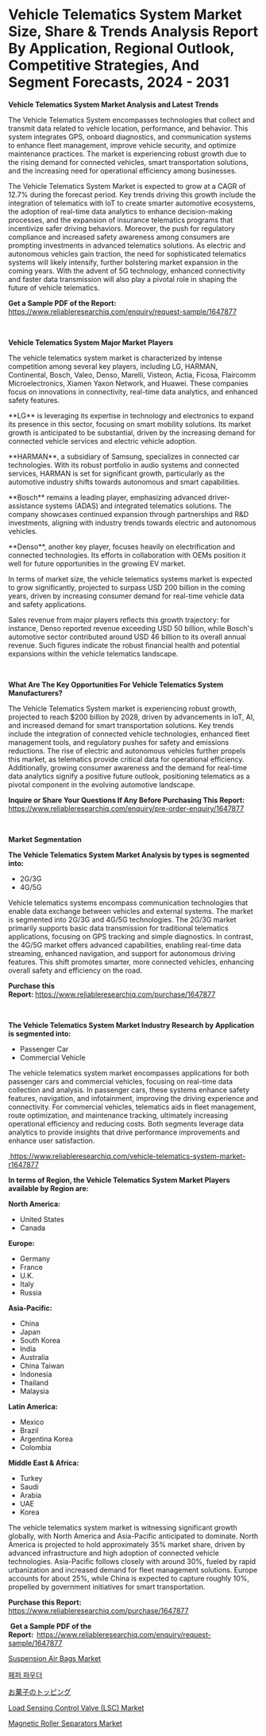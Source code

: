 <p><h1>Vehicle Telematics System Market Size, Share & Trends Analysis Report By Application, Regional Outlook, Competitive Strategies, And Segment Forecasts, 2024 - 2031</h1></p><p><strong>Vehicle Telematics System Market Analysis and Latest Trends</strong></p>
<p><p>The Vehicle Telematics System encompasses technologies that collect and transmit data related to vehicle location, performance, and behavior. This system integrates GPS, onboard diagnostics, and communication systems to enhance fleet management, improve vehicle security, and optimize maintenance practices. The market is experiencing robust growth due to the rising demand for connected vehicles, smart transportation solutions, and the increasing need for operational efficiency among businesses. </p><p>The Vehicle Telematics System Market is expected to grow at a CAGR of 12.7% during the forecast period. Key trends driving this growth include the integration of telematics with IoT to create smarter automotive ecosystems, the adoption of real-time data analytics to enhance decision-making processes, and the expansion of insurance telematics programs that incentivize safer driving behaviors. Moreover, the push for regulatory compliance and increased safety awareness among consumers are prompting investments in advanced telematics solutions. As electric and autonomous vehicles gain traction, the need for sophisticated telematics systems will likely intensify, further bolstering market expansion in the coming years. With the advent of 5G technology, enhanced connectivity and faster data transmission will also play a pivotal role in shaping the future of vehicle telematics.</p></p>
<p><strong>Get a Sample PDF of the Report:&nbsp;</strong> <a href="https://www.reliableresearchiq.com/enquiry/request-sample/1647877?utm_campaign=1102&utm_medium=2&utm_source=Github&utm_content=ia&utm_term=03112024&utm_id=vehicle-telematics-system">https://www.reliableresearchiq.com/enquiry/request-sample/1647877</a></p>
<p>&nbsp;</p>
<p><strong>Vehicle Telematics System Major Market Players</strong></p>
<p><p>The vehicle telematics system market is characterized by intense competition among several key players, including LG, HARMAN, Continental, Bosch, Valeo, Denso, Marelli, Visteon, Actia, Ficosa, Flaircomm Microelectronics, Xiamen Yaxon Network, and Huawei. These companies focus on innovations in connectivity, real-time data analytics, and enhanced safety features.</p><p>**LG** is leveraging its expertise in technology and electronics to expand its presence in this sector, focusing on smart mobility solutions. Its market growth is anticipated to be substantial, driven by the increasing demand for connected vehicle services and electric vehicle adoption.</p><p>**HARMAN**, a subsidiary of Samsung, specializes in connected car technologies. With its robust portfolio in audio systems and connected services, HARMAN is set for significant growth, particularly as the automotive industry shifts towards autonomous and smart capabilities. </p><p>**Bosch** remains a leading player, emphasizing advanced driver-assistance systems (ADAS) and integrated telematics solutions. The company showcases continued expansion through partnerships and R&D investments, aligning with industry trends towards electric and autonomous vehicles. </p><p>**Denso**, another key player, focuses heavily on electrification and connected technologies. Its efforts in collaboration with OEMs position it well for future opportunities in the growing EV market. </p><p>In terms of market size, the vehicle telematics systems market is expected to grow significantly, projected to surpass USD 200 billion in the coming years, driven by increasing consumer demand for real-time vehicle data and safety applications. </p><p>Sales revenue from major players reflects this growth trajectory: for instance, Denso reported revenue exceeding USD 50 billion, while Bosch's automotive sector contributed around USD 46 billion to its overall annual revenue. Such figures indicate the robust financial health and potential expansions within the vehicle telematics landscape.</p></p>
<p>&nbsp;</p>
<p><strong>What Are The Key Opportunities For Vehicle Telematics System Manufacturers?</strong></p>
<p><p>The Vehicle Telematics System market is experiencing robust growth, projected to reach $200 billion by 2028, driven by advancements in IoT, AI, and increased demand for smart transportation solutions. Key trends include the integration of connected vehicle technologies, enhanced fleet management tools, and regulatory pushes for safety and emissions reductions. The rise of electric and autonomous vehicles further propels this market, as telematics provide critical data for operational efficiency. Additionally, growing consumer awareness and the demand for real-time data analytics signify a positive future outlook, positioning telematics as a pivotal component in the evolving automotive landscape.</p></p>
<p><strong>Inquire or Share Your Questions If Any Before Purchasing This Report:</strong> <a href="https://www.reliableresearchiq.com/enquiry/pre-order-enquiry/1647877?utm_campaign=1102&utm_medium=2&utm_source=Github&utm_content=ia&utm_term=03112024&utm_id=vehicle-telematics-system">https://www.reliableresearchiq.com/enquiry/pre-order-enquiry/1647877</a></p>
<p>&nbsp;</p>
<p><strong>Market Segmentation</strong></p>
<p><strong>The Vehicle Telematics System Market Analysis by types is segmented into:</strong></p>
<p><ul><li>2G/3G</li><li>4G/5G</li></ul></p>
<p><p>Vehicle telematics systems encompass communication technologies that enable data exchange between vehicles and external systems. The market is segmented into 2G/3G and 4G/5G technologies. The 2G/3G market primarily supports basic data transmission for traditional telematics applications, focusing on GPS tracking and simple diagnostics. In contrast, the 4G/5G market offers advanced capabilities, enabling real-time data streaming, enhanced navigation, and support for autonomous driving features. This shift promotes smarter, more connected vehicles, enhancing overall safety and efficiency on the road.</p></p>
<p><strong>Purchase this Report:&nbsp;</strong><a href="https://www.reliableresearchiq.com/purchase/1647877?utm_campaign=1102&utm_medium=2&utm_source=Github&utm_content=ia&utm_term=03112024&utm_id=vehicle-telematics-system">https://www.reliableresearchiq.com/purchase/1647877</a></p>
<p>&nbsp;</p>
<p><strong>The Vehicle Telematics System Market Industry Research by Application is segmented into:</strong></p>
<p><ul><li>Passenger Car</li><li>Commercial Vehicle</li></ul></p>
<p><p>The vehicle telematics system market encompasses applications for both passenger cars and commercial vehicles, focusing on real-time data collection and analysis. In passenger cars, these systems enhance safety features, navigation, and infotainment, improving the driving experience and connectivity. For commercial vehicles, telematics aids in fleet management, route optimization, and maintenance tracking, ultimately increasing operational efficiency and reducing costs. Both segments leverage data analytics to provide insights that drive performance improvements and enhance user satisfaction.</p></p>
<p><a href="https://www.reliableresearchiq.com/vehicle-telematics-system-market-r1647877?utm_campaign=1102&utm_medium=2&utm_source=Github&utm_content=ia&utm_term=03112024&utm_id=vehicle-telematics-system">&nbsp;https://www.reliableresearchiq.com/vehicle-telematics-system-market-r1647877</a></p>
<p><strong>In terms of Region, the Vehicle Telematics System Market Players available by Region are:</strong></p>
<p>
    <p> <strong> North America: </strong>
        <ul>
            <li>United States</li>
            <li>Canada</li>
        </ul>
        </p> 
    <p> <strong> Europe: </strong>
        <ul>
            <li>Germany</li>
            <li>France</li>
            <li>U.K.</li>
            <li>Italy</li>
            <li>Russia</li>
        </ul>
        </p> 
    <p> <strong> Asia-Pacific: </strong>
        <ul>
            <li>China</li>
            <li>Japan</li>
            <li>South Korea</li>
            <li>India</li>
            <li>Australia</li>
            <li>China Taiwan</li>
            <li>Indonesia</li>
            <li>Thailand</li>
            <li>Malaysia</li>
        </ul>
        </p> 
    <p> <strong> Latin America: </strong>
        <ul>
            <li>Mexico</li>
            <li>Brazil</li>
            <li>Argentina Korea</li>
            <li>Colombia</li>
        </ul>
        </p> 
    <p> <strong> Middle East & Africa: </strong>
        <ul>
            <li>Turkey</li>
            <li>Saudi</li>
            <li>Arabia</li>
            <li>UAE</li>
            <li>Korea</li>
        </ul>
    </p>
    </p>
<p><p>The vehicle telematics system market is witnessing significant growth globally, with North America and Asia-Pacific anticipated to dominate. North America is projected to hold approximately 35% market share, driven by advanced infrastructure and high adoption of connected vehicle technologies. Asia-Pacific follows closely with around 30%, fueled by rapid urbanization and increased demand for fleet management solutions. Europe accounts for about 25%, while China is expected to capture roughly 10%, propelled by government initiatives for smart transportation.</p></p>
<p><strong>Purchase this Report: </strong><a href="https://www.reliableresearchiq.com/purchase/1647877?utm_campaign=1102&utm_medium=2&utm_source=Github&utm_content=ia&utm_term=03112024&utm_id=vehicle-telematics-system">https://www.reliableresearchiq.com/purchase/1647877</a></p>
<p>&nbsp;<strong>Get a Sample PDF of the Report:&nbsp;&nbsp;</strong><a href="https://www.reliableresearchiq.com/enquiry/request-sample/1647877?utm_campaign=1102&utm_medium=2&utm_source=Github&utm_content=ia&utm_term=03112024&utm_id=vehicle-telematics-system">https://www.reliableresearchiq.com/enquiry/request-sample/1647877</a></p>
<p><strong></strong></p>
<p><p><a href="https://github.com/felipahorkby/Market-Research-Report-List-1/blob/main/suspension-air-bags-market.md?utm_campaign=1102&utm_medium=2&utm_source=Github&utm_content=ia&utm_term=03112024&utm_id=vehicle-telematics-system">Suspension Air Bags Market</a></p><p><a href="https://github.com/laholand/Market-Research-Report-List-6/blob/main/435681722037.md?utm_campaign=1102&utm_medium=2&utm_source=Github&utm_content=ia&utm_term=03112024&utm_id=vehicle-telematics-system">페퍼 파우더</a></p><p><a href="https://github.com/mohamedbakry57/Market-Research-Report-List-6/blob/main/151163221829.md?utm_campaign=1102&utm_medium=2&utm_source=Github&utm_content=ia&utm_term=03112024&utm_id=vehicle-telematics-system">お菓子のトッピング</a></p><p><a href="https://www.linkedin.com/pulse/load-sensing-control-valve-lsc-landscape-product-spectrum-elcye?utm_campaign=1102&utm_medium=2&utm_source=Github&utm_content=ia&utm_term=03112024&utm_id=vehicle-telematics-system">Load Sensing Control Valve (LSC) Market</a></p><p><a href="https://www.linkedin.com/pulse/magnetic-roller-separators-market-global-share-ranking-kgl8e?utm_campaign=1102&utm_medium=2&utm_source=Github&utm_content=ia&utm_term=03112024&utm_id=vehicle-telematics-system">Magnetic Roller Separators Market</a></p></p>